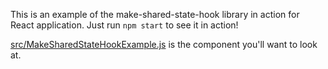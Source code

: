 This is an example of the make-shared-state-hook library in action for React application.  Just run `npm start` to see it in action!

[src/MakeSharedStateHookExample.js](./src/MakeSharedStateHookExample.js) is the component you'll want to look at.
